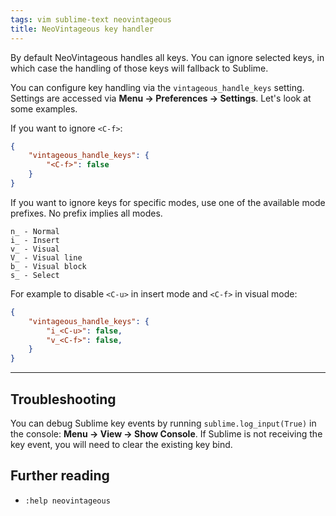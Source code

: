 ```yaml
---
tags: vim sublime-text neovintageous
title: NeoVintageous key handler
---
```


By default NeoVintageous handles all keys. You can ignore selected keys, in which case the handling of those keys will fallback to Sublime.

You can configure key handling via the `vintageous_handle_keys` setting. Settings are accessed via **Menu → Preferences → Settings**. Let's look at some examples.

If you want to ignore `<C-f>`:

```json
{
    "vintageous_handle_keys": {
        "<C-f>": false
    }
}
```

If you want to ignore keys for specific modes, use one of the available mode prefixes. No prefix implies all modes.

```
n_ - Normal
i_ - Insert
v_ - Visual
V_ - Visual line
b_ - Visual block
s_ - Select
```

For example to disable `<C-u>` in insert mode and `<C-f>` in visual mode:

```json
{
    "vintageous_handle_keys": {
        "i_<C-u>": false,
        "v_<C-f>": false,
    }
}
```

---

## Troubleshooting

You can debug Sublime key events by running `sublime.log_input(True)` in the console: **Menu → View → Show Console**. If Sublime is not receiving the key event, you will need to clear the existing key bind.

## Further reading

* `:help neovintageous`
